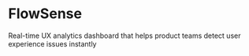 # FlowSense
Real-time UX analytics dashboard that helps product teams detect user experience issues instantly
